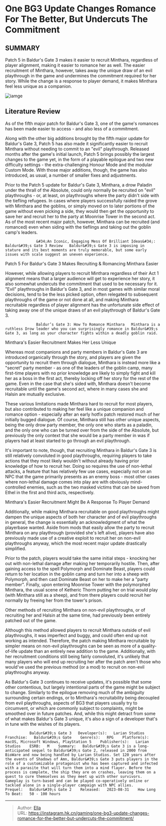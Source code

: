 # One BG3 Update Changes Romance For The Better, But Undercuts The Commitment


## SUMMARY 



  Patch 5 in Baldur&#39;s Gate 3 makes it easier to recruit Minthara, regardless of player alignment, making it easier to romance her as well.   The easier recruitment of Minthara, however, takes away the unique draw of an evil playthrough in the game and undermines the commitment required for her story.   While the change is a response to player demand, it makes Minthara feel less unique as a companion.  

![iamge](https://static1.srcdn.com/wordpress/wp-content/uploads/2023/12/bg3-romance-karlach-shadowheart-minthara.jpg)

## Literature Review

As of the fifth major patch for Baldur&#39;s Gate 3, one of the game&#39;s romances has been made easier to access - and also less of a commitment.




Along with the other big additions brought by the fifth major update for Baldur&#39;s Gate 3, Patch 5 has also made it significantly easier to recruit Minthara without needing to commit to an &#34;evil&#34; playthrough. Released months after the game&#39;s initial launch, Patch 5 brings possibly the largest changes to the game yet, in the form of a playable epilogue and two new difficulty settings - the extra-challenging Honour Mode and the modular Custom Mode. With those major additions, though, the game has also introduced, as usual, a number of smaller fixes and adjustments.




Prior to the Patch 5 update for Baldur&#39;s Gate 3, Minthara, a drow Paladin under the thrall of the Absolute, could only normally be recruited on &#34;evil&#34; playthroughs - or, at least, on playthroughs where the party didn&#39;t side with the tiefling refugees. In cases where players successfully raided the grove with Minthara and the goblins, or simply moved on to later portions of the game without even picking a side, they would then get the opportunity to save her and recruit her to the party at Moonrise Tower in the second act. As of the most recent major patch, however, Minthara can be recruited (and romanced) even when siding with the tieflings and taking out the goblin camp&#39;s leaders.

                  &#34;An Iconic, Engaging Mess Of Brilliant Ideas&#34;: Baldur&#39;s Gate 3 Review   Baldur&#39;s Gate 3 is imposing in stature and its best moments are truly memorable, but some early issues with scale suggest an uneven experience.   


 Patch 5 For Baldur&#39;s Gate 3 Makes Recruiting &amp; Romancing Minthara Easier 
         




However, while allowing players to recruit Minthara regardless of their Act 1 alignment means that a larger audience will get to experience her story, it also somewhat undercuts the commitment that used to be necessary for it. &#34;Evil&#34; playthroughs in Baldur&#39;s Gate 3, and in most games with similar moral decisions, tend to be the less picked option, often relegated to subsequent playthroughs of the game or not done at all, and making Minthara recruitable regardless of player alignment has the unfortunate side effect of taking away one of the unique draws of an evil playthrough of Baldur&#39;s Gate 3.

                  Baldur’s Gate 3: How To Romance Minthara   Minthara is a ruthless Drow leader who you can surprisingly romance in Baldur&#39;s Gate 3, as long as your character fights within a deadly goblin raid.   



 Minthara&#39;s Easier Recruitment Makes Her Less Unique 
          




Whereas most companions and party members in Baldur&#39;s Gate 3 are introduced organically through the story, and players are given the opportunity to recruit them through dialogue, Minthara is instead more like a &#34;secret&#34; party member - as one of the leaders of the goblin camp, many first-time players with no prior knowledge are likely to simply fight and kill her as a boss in the first act, thereby locking off her story for the rest of the game. Even in the case that she&#39;s sided with, Minthara doesn&#39;t become recruitable until the game&#39;s second act, where in many cases she and Halsin are mutually exclusive.

These various limitations made Minthara hard to recruit for most players, but also contributed to making her feel like a unique companion and romance option - especially after an early hotfix patch restored much of her initially bugged dialogue. Of course, Minthara still has other unique aspects, being the only drow party member, the only one who starts as a paladin, and the only one who can be turned over from the side of the Absolute, but previously the only context that she would be a party member in was if players had at least started to go through an evil playthrough.




It&#39;s important to note, though, that recruiting Minthara in Baldur&#39;s Gate 3 is still relatively convoluted in good playthroughs, requiring players to take actions that they most likely wouldn&#39;t without already having prior knowledge of how to recruit her. Doing so requires the use of non-lethal attacks, a feature that has relatively few use cases, especially not on an NPC that the game primarily presents as an enemy boss - most other cases where non-lethal damage comes into play are with obviously mind-controlled enemies, such as the two masked victims that can be saved from Ethel in the first and third acts, respectively.



 Minthara&#39;s Easier Recruitment Might Be A Response To Player Demand 
          

Additionally, while making Minthara recruitable on good playthroughs might dampen the unique aspects of both her character and of evil playthroughs in general, the change is essentially an acknowledgment of what the playerbase wanted. Aside from mods that easily allow the party to recruit Minthara on any playthrough (provided she&#39;s left alive), players have also previously made use of a creative exploit to recruit her on non-evil playthroughs anyway, which the most recent major update drastically simplified.




Prior to the patch, players would take the same initial steps - knocking her out with non-lethal damage after making her temporarily hostile. Then, after gaining access to the spell Polymorph and Dominate Beast, players could return to her location in the goblin camp and turn her into a sheep with Polymorph, and then cast Dominate Beast on her to make her a &#34;party member&#34;. Finally, upon entering Moonrise Tower with the polymorphed Minthara, the usual scene of Ketheric Thorm putting her on trial would play (with Minthara still as a sheep), and from there players could recruit her normally by freeing her from the tower&#39;s prison.



Other methods of recruiting Minthara on non-evil playthroughs, or of recruiting her and Halsin at the same time, had previously been entirely patched out of the game.




Although this method allowed players to recruit Minthara outside of evil playthroughs, it was imperfect and buggy, and could often end up not working as intended. Therefore, the patch making Minthara recruitable by simpler means on non-evil playthroughs can be seen as more of a quality-of-life update than an entirely new addition to the game. Additionally, with her recruitment conditions still being fairly convoluted, it&#39;s unlikely that many players who will end up recruiting her after the patch aren&#39;t those who would&#39;ve used the previous method (or a mod) to recruit on non-evil playthroughs anyway.




As Baldur&#39;s Gate 3 continues to receive updates, it&#39;s possible that some other contentious, but largely intentional parts of the game might be subject to change. Similarly to the epilogue removing much of the ambiguity surrounding certain endings, or to Minthara&#39;s recruitability being decoupled from evil playthroughs, aspects of BG3 that players usually try to circumvent, or which are commonly subject to complaints, might be smoothed over in future patches. And, while this might detract from some of what makes Baldur&#39;s Gate 3 unique, it&#39;s also a sign of a developer that&#39;s in tune with the wishes of its players.

               Baldur&#39;s Gate 3   Developer(s):   Larian Studios    Franchise:   Baldur&#39;s Gate    Genre(s):   RPG    Platform(s):   macOS, Microsoft Windows, PlayStation 5    Publisher(s):   Larian Studios    ESRB:   M    Summary:   Baldur&#39;s Gate 3 is a long-anticipated sequel to Baldur&#39;s Gate 2, released in 2000 from BioWare and now being handled by Larian Studios. Set 120 years after the events of Shadows of Amn, Baldur&#39;s Gate 3 puts players in the role of a customizable protagonist who has been captured and infected with a parasite that will turn them into a mind flayer. Before the process is complete, the ship they are on crashes, leaving them on a quest to cure themselves as they meet up with other survivors. Gameplay is turn-based and can be played co-operatively online or tackled alone in a single-player campaign with NPC allies.     Prequel:   Baldur&#39;s Gate 2    Released:   2023-08-31    How Long To Beat:   50 - 100 hours      

---

> Author: [Ella](https://instagram.hk.cn/)  
> URL: https://instagram.hk.cn/gaming/one-bg3-update-changes-romance-for-the-better-but-undercuts-the-commitment/  

